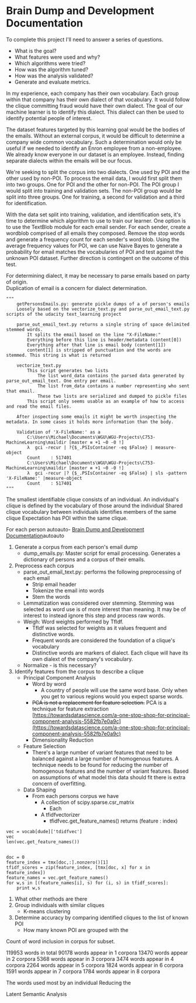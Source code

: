 # Brain Dump and Development Documentation

To complete this project I'll need to answer a series of questions.  

* What is the goal?
* What features were used and why?
* Which algorithms were tried?
* How was the algorithm tuned?
* How was the analysis validated?
* Generate and evaluate metrics.

In my experience, each company has their own vocabulary. Each group within that company has their own dialect of that vocabulary. It would follow the clique committing fraud would have their own dialect. The goal of our machine learner is to identify this dialect. This dialect can then be used to identify potential people of interest.  

The dataset features targeted by this learning goal would be the bodies of the emails. Without an external corpus, it would be difficult to determine a company wide common vocabulary. Such a determination would only be useful if we needed to identify an Enron employee from a non-employee. We already know everyone in our dataset is an employee. Instead, finding separate dialects within the emails will be our focus.  

We're seeking to split the corpus into two dialects. One used by POI and the other used by non-POI. To process the email data, I would first split them into two groups. One for POI and the other for non-POI. The POI group I would split into training and validation sets. The non-POI group would be split into three groups. One for training, a second for validation and a third for identification.  

With the data set split into training, validation, and identification sets, it's time to determine which algorithm to use to train our learner. One option is to use the TextBlob module for each email sender. For each sender, create a wordblob comprised of all emails they composed. Remove the stop words and generate a frequency count for each sender's word blob. Using the average frequency values for POI, we can use Naive Bayes to generate a probability for email matches the vocabularies of POI and test against the unknown POI dataset. Further direction is contingent on the outcome of this test.  

For determining dialect, it may be necessary to parse emails based on party of origin.  
Duplication of email is a concern for dialect determination.  

```{Python}
"""
    getPersonsEmails.py: generate pickle dumps of a of person's emails
    Loosely based on the vectorize_text.py and parse_out_email_text.py scripts of the udacity text_learning project

    parse_out_email_text.py returns a single string of space delimited stemmed words.
        It splits the email based on the line "X-FileName:"
        Everything before this line is header/metadata (content[0])
        Everything after that line is email body (content[1])
        content[1] is stripped of punctuation and the words are stemmed. This string is what is returned

    vectorize_text.py
        This script generates two lists
            The list word_data contains the parsed data generated by parse_out_email_text. One entry per email.
            The list from_data contains a number representing who sent that email.
            These two lists are serialized and dumped to pickle files
        This script only seems usable as an example of how to access and read the email files.

    After inspecting some emails it might be worth inspecting the metadata. In some cases it holds more information than the body.

    Validation of 'X-FileName:' as a 
        C:\Users\Michael\Documents\WGU\WGU-Projects\C753-MachineLearning\maildir [master ≡ +1 ~0 -0 !]
        λ  gci -recur | ?{$_.PSIsContainer -eq $False} | measure-object
        Count    : 517401
        C:\Users\Michael\Documents\WGU\WGU-Projects\C753-MachineLearning\maildir [master ≡ +1 ~0 -0 !]
        λ  gci -recur |? {$_.PSIsContainer -eq $False} | sls -pattern 'X-FileName:' |measure-object
        Count    : 517401
"""
```

The smallest identifiable clique consists of an individual.
An individual's clique is defined by the vocabulary of those around the individual
Shared clique vocabulary between individuals identifies members of the same clique
Expectation has POI within the same clique.

For each person  <!-- TOC -->autoauto- [Brain Dump and Development Documentation](#brain-dump-and-development-documentation)autoauto<!-- /TOC -->

1. Generate a corpus from each person's email dump
    * dump_emails.py: Master script for email processing. Generates a dictionary of persons and a corpus of their emails.
1. Preprocess each corpus
    * parse_out_email_text.py: performs the following preprocessing of each email
        * Strip email header
        * Tokenize the email into words
        * Stem the words
    * Lemmatization was considered over stemming. Stemming was selected as word use is of more interest than meaning. It may be of interest to instead ignore this step and process raw words.
    * Weigh: Word weights performed by TfIdf.
        * TfIdf was selected for weights as it values frequent and distinctive words.
        * Frequent words are considered the foundation of a clique's vocabulary
        * Distinctive words are markers of dialect. Each clique will have its own dialext of the company's vocabulary.
    * Normalize - is this necessary?
1. Identify features from the corpus to describe a clique
    * Principal Component Analysis
        * Word by word
            * A country of people will use the same word base. Only when you get to various regions would you expect sparse words.
        * ~~PCA is not a replacement for feature selection.~~ PCA is a technique for feature extraction [https://towardsdatascience.com/a-one-stop-shop-for-principal-component-analysis-5582fb7e0a9c](https://towardsdatascience.com/a-one-stop-shop-for-principal-component-analysis-5582fb7e0a9c)
        * Dimensionality Reduction
    * Feature Selection
        * There's a large number of variant features that need to be balanced against a large number of homogenous features. A technique needs to be found for reducing the number of homogenous features and the number of variant features. Based on assumptions of what model this data should fit there is extra concern of overfitting.
    * Data Shaping
        * From each persons corpus we have
            * A collection of scipy.sparse.csr_matrix
                * Each 
            * A tfidfvectorizer
                * tfidfvec.get_feature_names() returns (feature : index)

```{python}
vec = vocab[dude]['tdidfvec']
vec
len(vec.get_feature_names())


doc = 0
feature_index = tmx[doc,:].nonzero()[1]
tfidf_scores = zip(feature_index, [tmx[doc, x] for x in feature_index])
feature_names = vec.get_feature_names()
for w,s in [(feature_names[i], s) for (i, s) in tfidf_scores]:
    print w,s
```


1. What other methods are there
1. Group individuals with similar cliques
    * K-means clustering
1. Determine accuracy by comparing identified cliques to the list of known POI
    * How many known POI are grouped with the 

Count of word inclusion in corpus for subset.

119953 words in total
90178 words appear in 1 corpora
13470 words appear in 2 corpora
5368 words appear in 3 corpora
3474 words appear in 4 corpora
2264 words appear in 5 corpora
1824 words appear in 6 corpora
1591 words appear in 7 corpora
1784 words appear in 8 corpora


The words used most by an individual 
Reducing the

Latent Semantic Analysis
